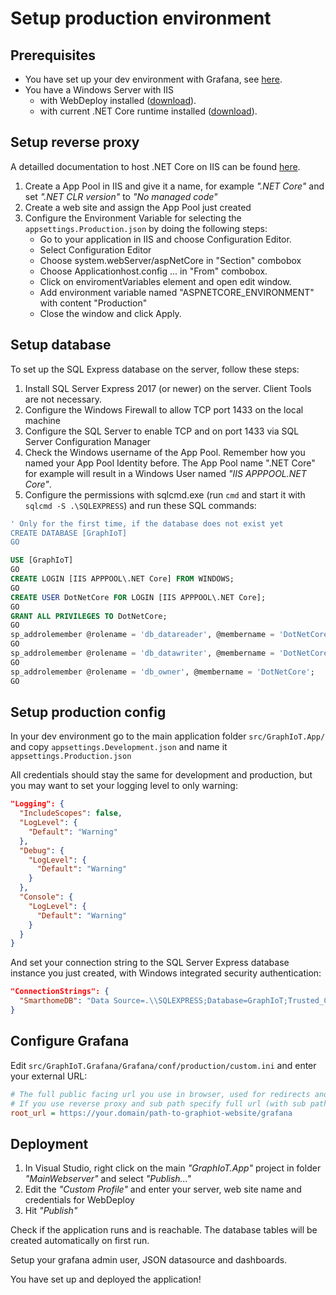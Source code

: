 ﻿# Setup production environment

## Prerequisites

* You have set up your dev environment with Grafana, see [here](setup_development.md).
* You have a Windows Server with IIS
    * with WebDeploy installed ([download](https://www.iis.net/downloads/microsoft/web-deploy)).
    * with current .NET Core runtime installed ([download](https://www.microsoft.com/net/permalink/dotnetcore-current-windows-runtime-bundle-installer)).

## Setup reverse proxy

A detailled documentation to host .NET Core on IIS can be found [here](https://docs.microsoft.com/en-us/aspnet/core/host-and-deploy/iis/).

1. Create a App Pool in IIS and give it a name, for example *".NET Core"* and set *".NET CLR version"* to *"No managed code"*
2. Create a web site and assign the App Pool just created
3. Configure the Environment Variable for selecting the `appsettings.Production.json` by doing the following steps:
    * Go to your application in IIS and choose Configuration Editor.
    * Select Configuration Editor 
    * Choose system.webServer/aspNetCore in "Section" combobox
    * Choose Applicationhost.config ... in "From" combobox.
    * Click on enviromentVariables element and open edit window.
    * Add environment variable named "ASPNETCORE_ENVIRONMENT" with content "Production"
    * Close the window and click Apply.

## Setup database

To set up the SQL Express database on the server, follow these steps:

1. Install SQL Server Express 2017 (or newer) on the server. Client Tools are not necessary.
2. Configure the Windows Firewall to allow TCP port 1433 on the local machine
3. Configure the SQL Server to enable TCP and on port 1433 via SQL Server Configuration Manager
4. Check the Windows username of the App Pool. Remember how you named your App Pool Identity before. The App Pool name ".NET Core" for example will result in a Windows User named *"IIS APPPOOL\.NET Core"*.
5. Configure the permissions with sqlcmd.exe (run `cmd` and start it with `sqlcmd -S .\SQLEXPRESS`) and run these SQL commands:

```sql
' Only for the first time, if the database does not exist yet
CREATE DATABASE [GraphIoT]
GO
```
      
```sql 
USE [GraphIoT]
GO
CREATE LOGIN [IIS APPPOOL\.NET Core] FROM WINDOWS;
GO
CREATE USER DotNetCore FOR LOGIN [IIS APPPOOL\.NET Core];
GO
GRANT ALL PRIVILEGES TO DotNetCore;
GO
sp_addrolemember @rolename = 'db_datareader', @membername = 'DotNetCore';
GO
sp_addrolemember @rolename = 'db_datawriter', @membername = 'DotNetCore';
GO
sp_addrolemember @rolename = 'db_owner', @membername = 'DotNetCore';
GO
```

## Setup production config

In your dev environment go to the main application folder `src/GraphIoT.App/` and copy `appsettings.Development.json` and name it `appsettings.Production.json`

All credentials should stay the same for development and production, but you may want to set your logging level to only warning:

```json
"Logging": {
  "IncludeScopes": false,
  "LogLevel": {
    "Default": "Warning"
  },
  "Debug": {
    "LogLevel": {
      "Default": "Warning"
    }
  },
  "Console": {
    "LogLevel": {
      "Default": "Warning"
    }
  }
}
```

And set your connection string to the SQL Server Express database instance you just created, with Windows integrated security authentication:

```json
"ConnectionStrings": {
  "SmarthomeDB": "Data Source=.\\SQLEXPRESS;Database=GraphIoT;Trusted_Connection=Yes;"
}
```

## Configure Grafana

Edit `src/GraphIoT.Grafana/Grafana/conf/production/custom.ini` and enter your external URL:

```ini
# The full public facing url you use in browser, used for redirects and emails
# If you use reverse proxy and sub path specify full url (with sub path)
root_url = https://your.domain/path-to-graphiot-website/grafana
```

## Deployment

1. In Visual Studio, right click on the main *"GraphIoT.App"* project in folder *"MainWebserver"* and select *"Publish..."*
2. Edit the *"Custom Profile"* and enter your server, web site name and credentials for WebDeploy
3. Hit *"Publish"*

Check if the application runs and is reachable. The database tables will be created automatically on first run.

Setup your grafana admin user, JSON datasource and dashboards.

You have set up and deployed the application!